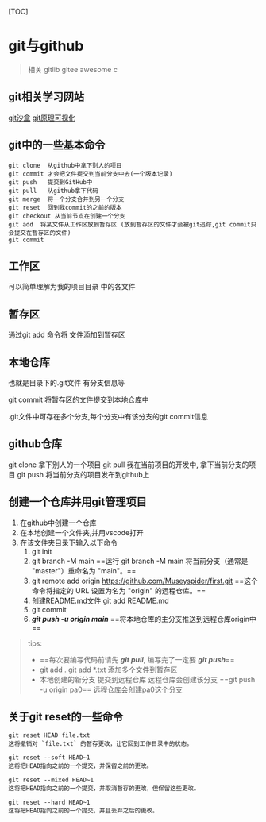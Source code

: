 [TOC]
# git与github
> 相关 gitlib gitee  awesome c

## git相关学习网站
[git沙盒](https://onlywei.github.io/explain-git-with-d3/)
[git原理可视化](https://ndpsoftware.com/git-cheatsheet.html#loc=index;)

## git中的一些基本命令
```
git clone  从github中拿下别人的项目
git commit 才会把文件提交到当前分支中去(一个版本记录)
git push   提交到GitHub中
git pull   从github拿下代码
git merge  将一个分支合并到另一个分支
git reset  回到我commit的之前的版本
git checkout 从当前节点在创建一个分支
git add  将某文件从工作区放到暂存区 (放到暂存区的文件才会被git追踪,git commit只会提交在暂存区的文件)
git commit 
```
## 工作区
可以简单理解为我的项目目录 中的各文件

## 暂存区
通过git add 命令将 文件添加到暂存区

## 本地仓库
也就是目录下的.git文件  有分支信息等

git commit 将暂存区的文件提交到本地仓库中

.git文件中可存在多个分支,每个分支中有该分支的git commit信息

## github仓库
git clone  拿下别人的一个项目
git pull 我在当前项目的开发中, 拿下当前分支的项目
git push 将当前分支的项目发布到github上

## 创建一个仓库并用git管理项目
1. 在github中创建一个仓库
2. 在本地创建一个文件夹,并用vscode打开
3. 在该文件夹目录下输入以下命令
   1. git init
   2. git branch -M main  ==运行 git branch -M main 将当前分支（通常是 "master"）重命名为 "main"。==
   3. git remote add origin https://github.com/Museyspider/first.git ==这个命令将指定的 URL 设置为名为 "origin" 的远程仓库。==
   4. 创建README.md文件  git add README.md
   5. git commit
   6. ***git push -u origin main*** ==将本地仓库的主分支推送到远程仓库origin中==
> tips:
>  - ==每次要编写代码前请先 ***git pull***, 编写完了一定要 ***git push***==
>  - git add .     git add *.txt  添加多个文件到暂存区
>  - 本地创建的新分支 提交到远程仓库 远程仓库会创建该分支 ==git push -u origin pa0== 远程仓库会创建pa0这个分支

## 关于git reset的一些命令
```
git reset HEAD file.txt
这将撤销对 `file.txt` 的暂存更改，让它回到工作目录中的状态。

git reset --soft HEAD~1
这将把HEAD指向之前的一个提交，并保留之前的更改。

git reset --mixed HEAD~1
这将把HEAD指向之前的一个提交，并取消暂存的更改，但保留这些更改。

git reset --hard HEAD~1
这将把HEAD指向之前的一个提交，并且丢弃之后的更改。
```